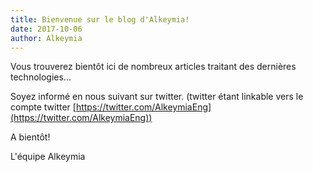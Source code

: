 ```yaml
---
title: Bienvenue sur le blog d'Alkeymia!
date: 2017-10-06
author: Alkeymia
---
```


Vous trouverez bientôt ici de nombreux articles traitant des dernières technologies...

Soyez informé en nous suivant sur twitter. (twitter étant linkable vers le compte twitter [https://twitter.com/AlkeymiaEng](https://twitter.com/AlkeymiaEng))

A bientôt!

L'équipe Alkeymia